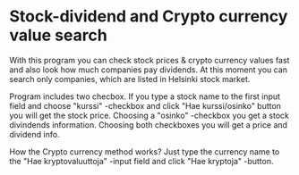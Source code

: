 # Stock-dividend and Crypto currency value search
With this program you can check stock prices & crypto currency values fast and also look how much companies
pay dividends. At this moment you can search only companies, which are listed in
Helsinki stock market.

Program includes two checbox. If you type a stock name to the first input field and choose "kurssi" -checkbox and click
"Hae kurssi/osinko" button you will get the stock price. Choosing a "osinko" -checkbox you get a stock divindends information. Choosing both checkboxes you will get a price and dividend info.

How the Crypto currency method works?
Just type the currency name to the "Hae kryptovaluuttoja" -input field and click "Hae kryptoja" -button.
